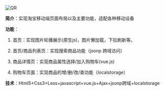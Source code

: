 ![QR](Mao1105.github.io/mobile-taobao/img/QR.png )

**简介**：实现淘宝移动端页面布局以及主要功能，适配各种移动设备

**功能**：

1. 首页：实现图片轮播展示(原生js)，图片懒加载，下拉刷新等。

2. 首页/商品列表页：实现搜索商品功能（jsonp 跨域访问）

3. 商品详情页：实现商品属性选择/加入购物车(vue.js)

4. 购物车页面：实现商品的增/删/改/查功能（localstorage）
           
**技术**：Html5+Css3+Less+javascript+vue.js+Ajax+jsonp跨域+localstorage

